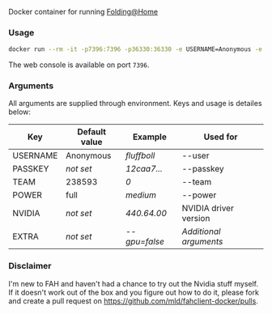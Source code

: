 Docker container for running [Folding@Home](http://foldingathome.org/)

### Usage
```bash
docker run --rm -it -p7396:7396 -p36330:36330 -e USERNAME=Anonymous -e EXTRA="--gpu=false" mikaelld/fahclient:latest
```

The web console is available on port `7396`.

### Arguments
All arguments are supplied through environment. Keys and usage is detailes below:

| Key           | Default value | Example       | Used for           | 
| ------------- | ------------- | ------------- | ------------------ |
| USERNAME      | Anonymous     | *fluffboll*   | --user |
| PASSKEY       | *not set*     | *12caa7...*   | --passkey |
| TEAM          | 238593        | *0*           | --team |
| POWER         | full          | *medium*      | --power |
| NVIDIA        | *not set*     | *440.64.00*   | NVIDIA driver version |
| EXTRA         | *not set*     | *--gpu=false* | *Additional arguments* |

### Disclaimer
I'm new to FAH and haven't had a chance to try out the Nvidia stuff myself. If it doesn't work out of the 
box and you figure out how to do it, please fork and create a pull request on 
https://github.com/mld/fahclient-docker/pulls.

